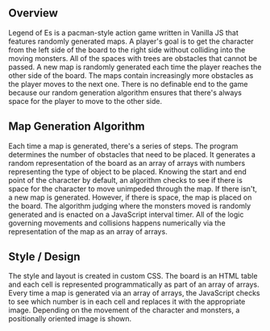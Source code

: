 ## Overview

Legend of Es is a pacman-style action game written in Vanilla JS that features
randomly generated maps. A player's goal is to get the character from the left
side of the board to the right side without colliding into the moving monsters.
All of the spaces with trees are obstacles that cannot be passed. A new map is
randomly generated each time the player reaches the other side of the board. The
maps contain increasingly more obstacles as the player moves to the next one.
There is no definable end to the game because our random generation algorithm
ensures that there's always space for the player to move to the other side.

## Map Generation Algorithm

Each time a map is generated, there's a series of steps. The program determines
the number of obstacles that need to be placed. It generates a random
representation of the board as an array of arrays with numbers representing the
type of object to be placed. Knowing the start and end point of the character by
default, an algorithm checks to see if there is space for the character to move
unimpeded through the map. If there isn't, a new map is generated. However, if
there is space, the map is placed on the board. The algorithm judging where the
monsters moved is randomly generated and is enacted on a JavaScript interval
timer. All of the logic governing movements and collisions happens numerically
via the representation of the map as an array of arrays.

## Style / Design

The style and layout is created in custom CSS. The board is an HTML table and
each cell is represented programmatically as part of an array of arrays. Every
time a map is generated via an array of arrays, the JavaScript checks to see
which number is in each cell and replaces it with the appropriate image.
Depending on the movement of the character and monsters, a positionally oriented
image is shown.
